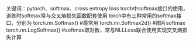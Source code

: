 关键词：pytorch、softmax、cross entropy loss
torch中softmax接口的使用，训练时softmax常与交叉熵损失函数配套使用
torch中有三种常用的softmax接口，分别为
torch.nn.Softmax() #最常用
torch.nn.Softmax2d() #图片softmax
torch.nn.LogSoftmax() #softmax取对数，常与NLLLoss联合使用实现交叉熵损失计算